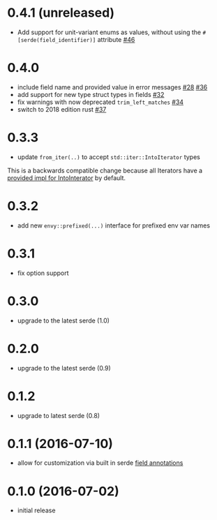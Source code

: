 # 0.4.1 (unreleased)

* Add support for unit-variant enums as values, without using the `#[serde(field_identifier)]` attribute [#46](https://github.com/crazyacking/envy/pull/46)

# 0.4.0

* include field name and provided value in error messages [#28](https://github.com/crazyacking/envy/pull/28) [#36](https://github.com/crazyacking/envy/pull/36)
* add support for new type struct types in fields [#32](https://github.com/crazyacking/envy/pull/32)
* fix warnings with now deprecated `trim_left_matches` [#34](https://github.com/crazyacking/envy/pull/34)
* switch to 2018 edition rust [#37](https://github.com/crazyacking/envy/pull/37)

# 0.3.3

* update `from_iter(..)` to accept `std::iter::IntoIterator` types

This is a backwards compatible change because all Iterators have a [provided impl for IntoInterator](https://doc.rust-lang.org/src/core/iter/traits.rs.html#255-262) by default.

# 0.3.2

* add new `envy::prefixed(...)` interface for prefixed env var names

# 0.3.1

* fix option support

# 0.3.0

* upgrade to the latest serde (1.0)

# 0.2.0

* upgrade to the latest serde (0.9)

# 0.1.2

* upgrade to latest serde (0.8)

# 0.1.1 (2016-07-10)

* allow for customization via built in serde [field annotations](https://github.com/serde-rs/serde#annotations)

# 0.1.0 (2016-07-02)

* initial release
